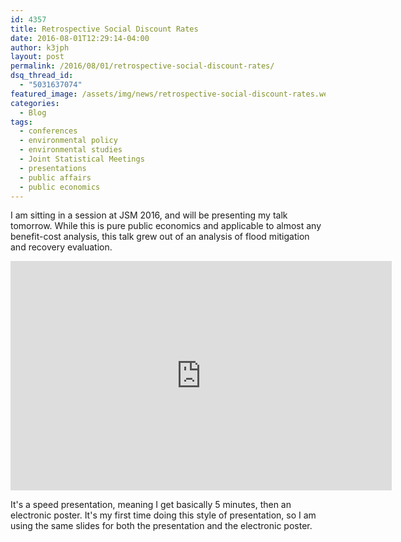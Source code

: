 ```yaml
---
id: 4357
title: Retrospective Social Discount Rates
date: 2016-08-01T12:29:14-04:00
author: k3jph
layout: post
permalink: /2016/08/01/retrospective-social-discount-rates/
dsq_thread_id:
  - "5031637074"
featured_image: /assets/img/news/retrospective-social-discount-rates.webp
categories:
  - Blog
tags:
  - conferences
  - environmental policy
  - environmental studies
  - Joint Statistical Meetings
  - presentations
  - public affairs
  - public economics
---
```

I am sitting in a session at JSM 2016, and will be presenting my
talk tomorrow.  While this is pure public economics and applicable
to almost any benefit-cost analysis, this talk grew out of an
analysis of flood mitigation and recovery evaluation.

<iframe src='https://onedrive.live.com/embed?cid=C4DA866F3B02B780&resid=C4DA866F3B02B780%213691&authkey=AJh2oIeUxbWG8T0&em=2&wdAr=1.7777777777777777' width='610px' height='367px' frameborder='0'>This is an embedded <a target='_blank' href='https://office.com'>Microsoft Office</a> presentation, powered by <a target='_blank' href='https://office.com/webapps'>Office Online</a>.</iframe>

It's a speed presentation, meaning I get basically 5 minutes, then
an electronic poster.  It's my first time doing this style of
presentation, so I am using the same slides for both the presentation
and the electronic poster.
